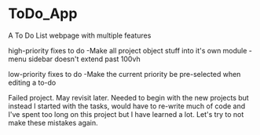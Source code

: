 # ToDo_App
A To Do List webpage with multiple features

high-priority fixes to do
-Make all project object stuff into it's own module
-menu sidebar doesn't extend past 100vh 

low-priority fixes to do
-Make the current priority be pre-selected when editing a to-do

Failed project. May revisit later. Needed to begin with the new projects but instead I started with the tasks, would have to re-write much of code and I've spent too long on this project but I have learned a lot. Let's try to not make these mistakes again. 
